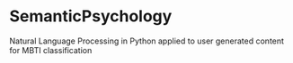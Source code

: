 # SemanticPsychology
Natural Language Processing in Python applied to user generated content for MBTI classification
